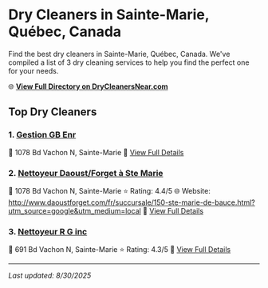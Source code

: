 # Dry Cleaners in Sainte-Marie, Québec, Canada

Find the best dry cleaners in Sainte-Marie, Québec, Canada. We've compiled a list of 3 dry cleaning services to help you find the perfect one for your needs.

🌐 **[View Full Directory on DryCleanersNear.com](https://drycleanersnear.com/city/Canada/Qu%C3%A9bec/Sainte-Marie)**

## Top Dry Cleaners

### 1. [Gestion GB Enr](https://drycleanersnear.com/dryCleaner/68a7cfcd606e51ce7f219c78/gestion-gb-enr)
📍 1078 Bd Vachon N, Sainte-Marie
🔗 [View Full Details](https://drycleanersnear.com/dryCleaner/68a7cfcd606e51ce7f219c78/gestion-gb-enr)

### 2. [Nettoyeur Daoust/Forget à Ste Marie](https://drycleanersnear.com/dryCleaner/68a7cfef606e51ce7f219dff/nettoyeur-daoust-forget-ste-marie)
📍 1078 Bd Vachon N, Sainte-Marie
⭐ Rating: 4.4/5
🌐 Website: http://www.daoustforget.com/fr/succursale/150-ste-marie-de-bauce.html?utm_source=google&utm_medium=local
🔗 [View Full Details](https://drycleanersnear.com/dryCleaner/68a7cfef606e51ce7f219dff/nettoyeur-daoust-forget-ste-marie)

### 3. [Nettoyeur R G inc](https://drycleanersnear.com/dryCleaner/68a7cfb9606e51ce7f2199f3/nettoyeur-r-g-inc)
📍 691 Bd Vachon N, Sainte-Marie
⭐ Rating: 4.3/5
🔗 [View Full Details](https://drycleanersnear.com/dryCleaner/68a7cfb9606e51ce7f2199f3/nettoyeur-r-g-inc)


---

*Last updated: 8/30/2025*
